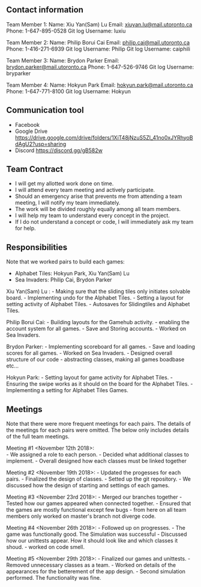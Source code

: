 Contact information
--------------------

Team Member 1:
Name: Xiu Yan(Sam) Lu
Email: xiuyan.lu@mail.utoronto.ca 
Phone: 1-647-895-0528
Git log Username: luxiu

Team Member 2:
Name: Philip Borui Cai
Email: philip.cai@mail.utoronto.ca
Phone: 1-416-271-6939
Git log Username: Philip 
Git log Username: caiphili 

Team Member 3:
Name: Brydon Parker
Email: brydon.parker@mail.utoronto.ca
Phone: 1-647-526-9746
Git log Username: bryparker

Team Member 4:
Name: Hokyun Park
Email: hokyun.park@mail.utoronto.ca
Phone: 1-647-771-8100
Git log Username: Hokyun



Communication tool
-------------------
- Facebook
- Google Drive <link> https://drive.google.com/drive/folders/1XiT48jNzuS5Zl_41no0xJYRhyoBdAgU2?usp=sharing
- Discord <link> https://discord.gg/gB582w



Team Contract
-------------

- I will get my allotted work done on time.
- I will attend every team meeting and actively participate.
- Should an emergency arise that prevents me from attending a team meeting, I will notify my team immediately.
- The work will be divided roughly equally among all team members.
- I will help my team to understand every concept in the project.
- If I do not understand a concept or code, I will immediately ask my team for help.



Responsibilities
------------------

Note that we worked pairs to build each games:
 - Alphabet Tiles: Hokyun Park, Xiu Yan(Sam) Lu
 - Sea Invaders: Philip Cai, Brydon Parker


Xiu Yan(Sam) Lu :
    - Making sure that the sliding tiles only initiates solvable board.
	- Implementing undo for the Alphabet Tiles.
	- Setting a layout for setting activity of Alphabet Tiles.
	- Autosaves for Slidingtiles and Alphabet Tiles.


Philip Borui Cai: 
	- Building layouts for the Gamehub activity.
	- enabling the account system for all games.
	- Save and Storing accounts.
	- Worked on Sea Invaders.
  

Brydon Parker: 
	- Implementing scoreboard for all games.
	- Save and loading scores for all games.
	- Worked on Sea Invaders.
	- Designed overall structure of our code - abstracting classes, making all games boadbase etc...


Hokyun Park: 
	- Setting layout for game activity for Alphabet Tiles.
	- Ensuring the swipe works as it should on the board for the Alphabet Tiles.
	- Implementing a setting for Alphabet Tiles Games.



Meetings 
--------
Note that there were more frequent meetings for each pairs. The details of the meetings for each pairs were omitted. The below only includes details of the full team meetings.

Meeting #1 <November 12th 2018>:  
	- We assigned a role to each person.
	- Decided what additional classes to implement.
	- Overall designed how each classes must be linked together

Meeting #2 <November 19th 2018>:
	- Updated the progesses for each pairs.
	- Finalized the design of classes.
	- Setted up the git repository.
	- We discussed how the design of starting and settings of each games.

Meeting #3 <November 23rd 2018>:
	- Merged our branches together
	- Tested how our games appeared when connected together. 
	- Ensured that the games are mostly functional except few bugs
	- from here on all team members only worked on master's branch not diverge code.
	 

Meeting #4 <November 26th 2018>: 
	- Followed up on progresses.
	- The game was functionally good. The Simulation was successful
	- Discussed how our unittests appear. How it should look like and which classes it shoud.
	- worked on code smell.


Meeting #5 <November 29th 2018>: 
	- Finalized our games and unittests.
	- Removed unnecessary classes as a team.
	- Worked on details of the appearances for the betterement of the app design.
	- Second simulation performed. The functionality was fine.



